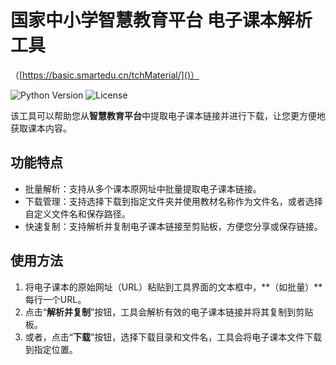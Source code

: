 # 国家中小学智慧教育平台 电子课本解析工具
（[https://basic.smartedu.cn/tchMaterial/]()）

![Python Version](https://img.shields.io/badge/Python-3.x-blue.svg)
![License](https://img.shields.io/badge/License-MIT-green.svg)

该工具可以帮助您从**智慧教育平台**中提取电子课本链接并进行下载，让您更方便地获取课本内容。

## 功能特点

- 批量解析：支持从多个课本原网址中批量提取电子课本链接。
- 下载管理：支持选择下载到指定文件夹并使用教材名称作为文件名，或者选择自定义文件名和保存路径。
- 快速复制：支持解析并复制电子课本链接至剪贴板，方便您分享或保存链接。

## 使用方法

1. 将电子课本的原始网址（URL）粘贴到工具界面的文本框中，**（如批量）**每行一个URL。
2. 点击“**解析并复制**”按钮，工具会解析有效的电子课本链接并将其复制到剪贴板。
3. 或者，点击“**下载**”按钮，选择下载目录和文件名，工具会将电子课本文件下载到指定位置。
